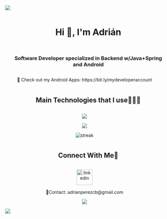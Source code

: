 <!--horizontal divider(gradiant)-->
<img src="https://user-images.githubusercontent.com/73097560/115834477-dbab4500-a447-11eb-908a-139a6edaec5c.gif">


<!--h1 without bottom border-->
<div id="user-content-toc">
  <ul align="center">
    <summary><h1 style="display: inline-block">Hi 👋, I'm Adrián</h1></summary>
  </ul>
</div>

<!--h2 without bottom border-->
<div id="user-content-toc">
  <ul align="center">
    <summary><h3 style="display: inline-block">Software Developer specialized in Backend w/Java+Spring and Android</h3></summary>
  </ul>
</div>



<p align="center">
🔗 Check out my Android Apps: https://bit.ly/mydeveloperaccount

</p>


<!--h1 without bottom border-->
<div id="user-content-toc">
  <ul align="center">
    <summary><h2 style="display: inline-block">Main Technologies that I use👨🏻‍💻</h2></summary>
  </ul>
</div>
<!--tech stack icons-->
<p align="center">
  <a href="https://skillicons.dev">
    <img src="https://skillicons.dev/icons?i=java,spring,mysql,postman,github,idea,vscode&perline=14" />
  </a>
</p>
<p align="center">
  <a href="https://skillicons.dev">
    <img src="https://skillicons.dev/icons?i=kotlin,androidstudio,firebase&perline=14" />
  </a>
</p>
<p align="center">
 <!-- <img  title="🔥 Get streak stats for your profile at git.io/streak-stats" alt="Mark streak" src="https://github-readme-streak-stats.herokuapp.com/?user=adrianprzcb&theme=dark&hide_border=false" /> -->
  <img title="." alt="streak" src="https://github-readme-streak-stats-eight-eosin.vercel.app?user=adrianprzcb&hide_border=true&hide_longest_streak=true" />
    <!-- <a href="https://git.io/streak-stats"><img src="https://github-readme-streak-stats-eight-eosin.vercel.app?user=" alt="GitHub Streak" /></a> -->

  

</p>


<!--
<p align="center">
  <img  align="center"  src="https://github-readme-stats.anuraghazra1.vercel.app/api/top-langs/?username=adrianprzcb&theme=dark&hide_border=false&no-bg=true&no-frame=true&langs_count=5"/>
</p>
-->
<!-- Connect with me -->
<!--h2 without bottom border-->
<div id="user-content-toc">
  <ul align="center">
    <summary><h2 style="display: inline-block">Connect With Me🤝</h2></summary>
  </ul>
</div>

<!--icons and links-->
<p align="center">
<a href="https://www.linkedin.com/in/adrianprzcobo/" target="blank"><img align="center" src="https://user-images.githubusercontent.com/88904952/234979284-68c11d7f-1acc-4f0c-ac78-044e1037d7b0.png" alt="linkedin" height="50" width="50" /></a>  
</p>
<p align="center"> 
📩Contact: adrianperezcb@gmail.com
</p>



<!--profile visit count-->
<div align="center">
  
[![](https://visitcount.itsvg.in/api?id=adrianprzcb&icon=3&color=6)](https://visitcount.itsvg.in)
  
</div>


<!--horizontal divider(gradiant)-->
<img src="https://user-images.githubusercontent.com/73097560/115834477-dbab4500-a447-11eb-908a-139a6edaec5c.gif">
